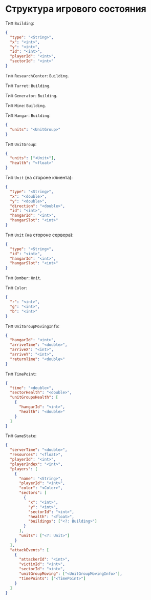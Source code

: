 # Структура игрового состояния

Тип `Building`:

```json
{
  "type": "<String>",
  "x": "<int>",
  "y": "<int>",
  "id": "<int>",
  "playerId": "<int>",
  "sectorId": "<int>"
}
```

Тип `ResearchCenter`: `Building`.

Тип `Turret`: `Building`.

Тип `Generator`: `Building`.

Тип `Mine`: `Building`.

Тип `Hangar`: `Building`:

```json
{
  "units": "<UnitGroup>"
}
```

Тип `UnitGroup`:

```json
{
  "units": ["<Unit>"],
  "health": "<float>"
}
```

Тип `Unit` (на стороне клиента):

```json
{
  "type": "<String>",
  "x": "<double>",
  "y": "<double>",
  "direction": "<double>",
  "id": "<int>",
  "hangarId": "<int>",
  "hangarSlot": "<int>"
}
```

Тип `Unit` (на стороне сервера):

```json
{
  "type": "<String>",
  "id": "<int>",
  "hangarId": "<int>",
  "hangarSlot": "<int>"
}
```

Тип `Bomber`: `Unit`.

Тип `Color`:

```json
{
  "r": "<int>",
  "g": "<int>",
  "b": "<int>"
}
```

Тип `UnitGroupMovingInfo`:

```json
{
  "hangarId": "<int>",
  "arriveTime": "<double>",
  "arriveX": "<int>",
  "arriveY": "<int>",
  "returnTime": "<double>"
}
```

Тип `TimePoint`:

```json
{
  "time": "<double>",
  "sectorHealth": "<double>",
  "unitGroupsHealth": [
    {
      "hangarId": "<int>",
      "health": "<double>"
    }
  ]
}
```

Тип `GameState`:

```json
{
  "serverTime": "<double>",
  "resources": "<float>",
  "playerId": "<int>",
  "playerIndex": "<int>",
  "players": [
    {
      "name": "<String>",
      "playerId": "<int>",
      "color": "<Color>",
      "sectors": [
        {
          "x": "<int>",
          "y": "<int>",
          "sectorId": "<int>",
          "health": "<float>",
          "buildings": ["<?: Building>"]
        }
      ],
      "units": ["<?: Unit>"]
    }
  ],
  "attackEvents": [
    {
      "attackerId": "<int>",
      "victimId": "<int>",
      "sectorId": "<int>",
      "unitGroupMoving": ["<UnitGroupMovingInfo>"],
      "timePoints": ["<TimePoint>"]
    }
  ]
}
```